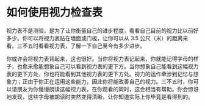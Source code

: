 # 如何使用视力检查表

视力表不是测验，是为了让你衡量自己的进步程度，看看自己目前的视力比以前好多少。你可以将视力表贴在墙面或门板，让你可以从 3.5 公尺（米）的距离来看。三不五时看看视力表，了解一下自己至今有多少进步。

你或许会将视力表背起来，这也很好。当你将视力表记起来，你就能记得字母的样子，也愈来愈能想象自己可以看到视力表的更下方。当你想象自己能看到这幅视力表的更下方处，你也将能看到其他视力表的更下方处。视力的运作牵涉到记忆与想象力；正由于你正在运用这些能力，因此你将能改善自己的视力。三不五时，你可以请朋友为你慢慢朗读这幅视力表，在你观看的同时，这会相当有帮助。你会惊讶地发现，这些字母被朗读时突然变得清晰，让你知道实际上你毕竟是看得到的。
